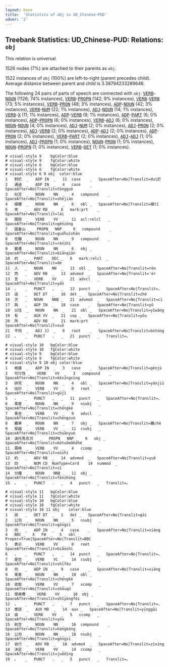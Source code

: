 ```yaml
---
layout: base
title:  'Statistics of obj in UD_Chinese-PUD'
udver: '2'
---
```


## Treebank Statistics: UD_Chinese-PUD: Relations: `obj`

This relation is universal.

1526 nodes (7%) are attached to their parents as `obj`.

1522 instances of `obj` (100%) are left-to-right (parent precedes child).
Average distance between parent and child is 3.38794233289646.

The following 24 pairs of parts of speech are connected with `obj`: <tt><a href="zh_pud-pos-VERB.html">VERB</a></tt>-<tt><a href="zh_pud-pos-NOUN.html">NOUN</a></tt> (1126; 74% instances), <tt><a href="zh_pud-pos-VERB.html">VERB</a></tt>-<tt><a href="zh_pud-pos-PROPN.html">PROPN</a></tt> (142; 9% instances), <tt><a href="zh_pud-pos-VERB.html">VERB</a></tt>-<tt><a href="zh_pud-pos-VERB.html">VERB</a></tt> (73; 5% instances), <tt><a href="zh_pud-pos-VERB.html">VERB</a></tt>-<tt><a href="zh_pud-pos-PRON.html">PRON</a></tt> (48; 3% instances), <tt><a href="zh_pud-pos-ADP.html">ADP</a></tt>-<tt><a href="zh_pud-pos-NOUN.html">NOUN</a></tt> (42; 3% instances), <tt><a href="zh_pud-pos-VERB.html">VERB</a></tt>-<tt><a href="zh_pud-pos-NUM.html">NUM</a></tt> (22; 1% instances), <tt><a href="zh_pud-pos-ADJ.html">ADJ</a></tt>-<tt><a href="zh_pud-pos-NOUN.html">NOUN</a></tt> (14; 1% instances), <tt><a href="zh_pud-pos-VERB.html">VERB</a></tt>-<tt><a href="zh_pud-pos-X.html">X</a></tt> (11; 1% instances), <tt><a href="zh_pud-pos-ADP.html">ADP</a></tt>-<tt><a href="zh_pud-pos-VERB.html">VERB</a></tt> (9; 1% instances), <tt><a href="zh_pud-pos-ADP.html">ADP</a></tt>-<tt><a href="zh_pud-pos-PART.html">PART</a></tt> (6; 0% instances), <tt><a href="zh_pud-pos-ADP.html">ADP</a></tt>-<tt><a href="zh_pud-pos-PROPN.html">PROPN</a></tt> (6; 0% instances), <tt><a href="zh_pud-pos-VERB.html">VERB</a></tt>-<tt><a href="zh_pud-pos-ADJ.html">ADJ</a></tt> (6; 0% instances), <tt><a href="zh_pud-pos-NOUN.html">NOUN</a></tt>-<tt><a href="zh_pud-pos-NOUN.html">NOUN</a></tt> (4; 0% instances), <tt><a href="zh_pud-pos-ADJ.html">ADJ</a></tt>-<tt><a href="zh_pud-pos-NUM.html">NUM</a></tt> (2; 0% instances), <tt><a href="zh_pud-pos-ADJ.html">ADJ</a></tt>-<tt><a href="zh_pud-pos-PRON.html">PRON</a></tt> (2; 0% instances), <tt><a href="zh_pud-pos-ADJ.html">ADJ</a></tt>-<tt><a href="zh_pud-pos-VERB.html">VERB</a></tt> (2; 0% instances), <tt><a href="zh_pud-pos-ADP.html">ADP</a></tt>-<tt><a href="zh_pud-pos-ADJ.html">ADJ</a></tt> (2; 0% instances), <tt><a href="zh_pud-pos-ADP.html">ADP</a></tt>-<tt><a href="zh_pud-pos-PRON.html">PRON</a></tt> (2; 0% instances), <tt><a href="zh_pud-pos-VERB.html">VERB</a></tt>-<tt><a href="zh_pud-pos-PART.html">PART</a></tt> (2; 0% instances), <tt><a href="zh_pud-pos-ADJ.html">ADJ</a></tt>-<tt><a href="zh_pud-pos-ADJ.html">ADJ</a></tt> (1; 0% instances), <tt><a href="zh_pud-pos-ADJ.html">ADJ</a></tt>-<tt><a href="zh_pud-pos-PROPN.html">PROPN</a></tt> (1; 0% instances), <tt><a href="zh_pud-pos-NOUN.html">NOUN</a></tt>-<tt><a href="zh_pud-pos-PRON.html">PRON</a></tt> (1; 0% instances), <tt><a href="zh_pud-pos-NOUN.html">NOUN</a></tt>-<tt><a href="zh_pud-pos-PROPN.html">PROPN</a></tt> (1; 0% instances), <tt><a href="zh_pud-pos-VERB.html">VERB</a></tt>-<tt><a href="zh_pud-pos-DET.html">DET</a></tt> (1; 0% instances).


~~~ conllu
# visual-style 9	bgColor:blue
# visual-style 9	fgColor:white
# visual-style 6	bgColor:blue
# visual-style 6	fgColor:white
# visual-style 6 9 obj	color:blue
1	對於	_	ADP	IN	_	11	case	_	SpaceAfter=No|Translit=duì於
2	通過	_	ADP	IN	_	4	case	_	SpaceAfter=No|Translit=tōngguò
3	社交	_	NOUN	NN	_	4	compound	_	SpaceAfter=No|Translit=shèjiāo
4	媒體	_	NOUN	NN	_	6	obl	_	SpaceAfter=No|Translit=媒tǐ
5	來	_	ADV	RB	_	6	mark:prt	_	SpaceAfter=No|Translit=lái
6	跟踪	_	VERB	VV	_	11	acl:relcl	_	SpaceAfter=No|Translit=gēnzōng
7	國會山	_	PROPN	NNP	_	9	compound	_	SpaceAfter=No|Translit=guóhuìshān
8	任職	_	NOUN	NN	_	9	compound	_	SpaceAfter=No|Translit=rènzhí
9	變遷	_	NOUN	NN	_	6	obj	_	SpaceAfter=No|Translit=biànqiān
10	的	_	PART	DEC	_	6	mark:relcl	_	SpaceAfter=No|Translit=de
11	人	_	NOUN	NN	_	13	obl	_	SpaceAfter=No|Translit=rén
12	而	_	ADV	RB	_	13	advmod	_	SpaceAfter=No|Translit='ér
13	言	_	VERB	VV	_	21	advcl	_	SpaceAfter=No|Translit=yán
14	，	_	PUNCT	,	_	13	punct	_	SpaceAfter=No|Translit=，
15	這	_	DET	DT	_	16	det	_	SpaceAfter=No|Translit=zhè
16	次	_	NOUN	NNB	_	21	advmod	_	SpaceAfter=No|Translit=cì
17	與	_	ADP	IN	_	18	case	_	SpaceAfter=No|Translit=yǔ
18	以往	_	NOUN	NN	_	21	obl	_	SpaceAfter=No|Translit=yǐwǎng
19	有	_	AUX	VV	_	21	cop	_	SpaceAfter=No|Translit=yǒu
20	所	_	ADV	RB	_	21	mark:prt	_	SpaceAfter=No|Translit=suǒ
21	不同	_	ADJ	JJ	_	0	root	_	SpaceAfter=No|Translit=bùtóng
22	。	_	PUNCT	.	_	21	punct	_	Translit=。

~~~


~~~ conllu
# visual-style 10	bgColor:blue
# visual-style 10	fgColor:white
# visual-style 9	bgColor:blue
# visual-style 9	fgColor:white
# visual-style 9 10 obj	color:blue
1	根據	_	ADP	IN	_	3	case	_	SpaceAfter=No|Translit=gēnjù
2	可行性	_	VERB	VV	_	3	compound	_	SpaceAfter=No|Translit=kěxíngxìng
3	研究	_	NOUN	NN	_	4	obl	_	SpaceAfter=No|Translit=yánjiū
4	估計	_	VERB	VV	_	0	root	_	SpaceAfter=No|Translit=gūjì
5	，	_	PUNCT	,	_	11	punct	_	SpaceAfter=No|Translit=，
6	乘客	_	NOUN	NN	_	9	nsubj	_	SpaceAfter=No|Translit=chéngkè
7	乘坐	_	VERB	VV	_	9	advcl	_	SpaceAfter=No|Translit=chéngzuò
8	纜車	_	NOUN	NN	_	7	obj	_	SpaceAfter=No|Translit=纜chē
9	穿越	_	VERB	VV	_	11	csubj	_	SpaceAfter=No|Translit=chuānyuè
10	波托馬克河	_	PROPN	NNP	_	9	obj	_	SpaceAfter=No|Translit=bōtuōmǎkèhé
11	需時	_	VERB	VV	_	4	ccomp	_	SpaceAfter=No|Translit=xūshí
12	約	_	ADV	RB	_	14	advmod	_	SpaceAfter=No|Translit=yuē
13	四	_	NUM	CD	NumType=Card	14	nummod	_	SpaceAfter=No|Translit=sì
14	分鐘	_	NOUN	NNB	_	11	obj	_	SpaceAfter=No|Translit=fēnzhōng
15	。	_	PUNCT	.	_	4	punct	_	Translit=。

~~~


~~~ conllu
# visual-style 11	bgColor:blue
# visual-style 11	fgColor:white
# visual-style 10	bgColor:blue
# visual-style 10	fgColor:white
# visual-style 10 11 obj	color:blue
1	該	_	DET	DT	_	2	det	_	SpaceAfter=No|Translit=gāi
2	公司	_	NOUN	NN	_	5	nsubj	_	SpaceAfter=No|Translit=gōngsī
3	向	_	ADP	IN	_	4	case	_	SpaceAfter=No|Translit=xiàng
4	BBC	_	X	FW	_	5	obl	_	Proper=True|SpaceAfter=No|Translit=BBC
5	表示	_	VERB	VV	_	0	root	_	SpaceAfter=No|Translit=biǎoshì
6	，	_	PUNCT	,	_	14	punct	_	SpaceAfter=No|Translit=，
7	是否	_	VERB	VC	_	14	csubj	_	SpaceAfter=No|Translit=shìfǒu
8	向	_	ADP	IN	_	9	case	_	SpaceAfter=No|Translit=xiàng
9	乘客	_	NOUN	NN	_	10	obl	_	SpaceAfter=No|Translit=chéngkè
10	收取	_	VERB	VV	_	7	xcomp	_	SpaceAfter=No|Translit=shōuqǔ
11	使用費	_	VERB	VV	_	10	obj	_	SpaceAfter=No|Translit=shǐyòngfèi
12	，	_	PUNCT	,	_	7	punct	_	SpaceAfter=No|Translit=，
13	應該	_	AUX	MD	_	14	aux	_	SpaceAfter=No|Translit=yīnggāi
14	由	_	VERB	VV	_	5	ccomp	_	SpaceAfter=No|Translit=yóu
15	航空	_	NOUN	NN	_	16	compound	_	SpaceAfter=No|Translit=hángkōng
16	公司	_	NOUN	NN	_	18	nsubj	_	SpaceAfter=No|Translit=gōngsī
17	自行	_	ADV	RB	_	18	advmod	_	SpaceAfter=No|Translit=zìxíng
18	決定	_	VERB	VV	_	14	ccomp	_	SpaceAfter=No|Translit=juédìng
19	。	_	PUNCT	.	_	5	punct	_	Translit=。

~~~


